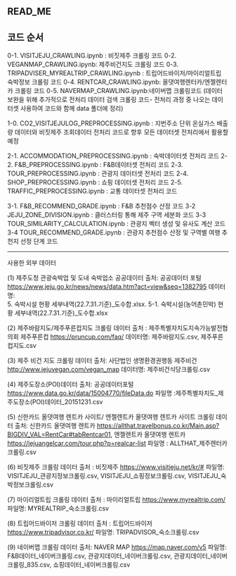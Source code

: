 READ_ME
--------
코드 순서
--------
0-1. VISITJEJU_CRAWLING.ipynb : 비짓제주 크롤링 코드
0-2. VEGANMAP_CRAWLING.ipynb: 제주비건지도 크롤링 코드
0-3. TRIPADVISER_MYREALTRIP_CRAWLING.ipynb : 트립어드바이저/마이리얼트립 숙박정보 크롤링 코드
0-4. RENTCAR_CRAWLING.ipynb: 올댓여행렌터카/엔젤렌터카 크롤링 코드
0-5. NAVERMAP_CRAWLING.ipynb:네이버맵 크롤링코드 (데이터 보완을 위해 추가적으로 전처리 데이터 검색 크롤링 코드- 전처리 과정 중 나오는 데이터셋 사용하여 코드와 함께 data 폴더에 정리)

1-0. CO2_VISITJEJULOG_PREPROCESSING.ipynb :  지번주소 단위 온실가스 배출량 데이터와 비짓제주 조회데이터 전처리 코드로 향후 모든 데이터셋 전처리에서 활용할 예정

2-1. ACCOMMODATION_PREPROCESSING.ipynb : 숙박데이터셋 전처리 코드
2-2. F&B_PREPROCESSING.ipynb : F&B데이터셋 전처리 코드
2-3. TOUR_PREPROCESSING.ipynb : 관광지 데이터셋 전처리 코드 
2-4. SHOP_PREPROCESSING.ipynb : 쇼핑 데이터셋 전처리 코드
2-5. TRAFFIC_PREPROCESSING.ipynb : 교통 데이터셋 전처리 코드

3-1. F&B_RECOMMEND_GRADE.ipynb : F&B 추천점수 산정 코드
3-2 JEJU_ZONE_DIVISION.ipynb : 클러스터링 통해 제주 구역 세분화 코드
3-3 TOUR_SIMILARITY_CALCULATION.ipynb : 관광지 벡터 생성 및 유사도 계산 코드
3-4 TOUR_RECOMMEND_GRADE.ipynb : 관광지 추천점수 산정 및 구역별 여행 추천지 선정 단계 코드


----------
사용한 외부 데이터

(1)  제주도청 관광숙박업 및 도내 숙박업소 공공데이터 
출처: 공공데이터 포털 https://www.jeju.go.kr/news/news/data.htm?act=view&seq=1382795
데이터명:  
5. 숙박시설 현황 세부내역(22.7.31.기준)_도수합.xlsx.
 5-1. 숙박시설(농어촌민박) 현황 세부내역(22.7.31.기준)_도수합.xlsx

(2)  제주바람지도/제주푸른컵지도 크롤링 데이터
출처 : 제주특별자치도지속가능발전협의회 제주푸른컵 https://pruncup.com/faq/
데이터명:
제주바람지도.csv, 
제주푸른컵지도.csv

(3) 제주 비건 지도 크롤링 데이터
출처: 사단법인 생명환경권행동 제주비건 http://www.jejuvegan.com/vegan_map
데이터명: 제주비건식당크롤링.csv

(4) 제주도장소(POI)데이터 
출처: 공공데이터포털 https://www.data.go.kr/data/15004770/fileData.do
파일명 :제주특별자치도_제주도장소(POI)데이터_20151231.csv

(5) 신한카드 올댓여행 렌트카 사이트/ 엔젤렌트카 올댓여행 렌트카 사이트 크롤링 데이터
출처: 
신한카드 올댓여행 렌트카  https://allthat.travelbonus.co.kr/Main.asp?BIGDIV_VAL=RentCar#tabRentcar01,
엔젤렌트카 올댓여행 렌트카 https://jejuangelcar.com/tour.php?p=realcar-list
파일명 : ALLTHAT_제주렌터카크롤링.csv


(6) 비짓제주 크롤링 데이터 
출처 : 비짓제주 https://www.visitjeju.net/kr/#
파일명: 
VISITJEJU_관광지정보크롤링.csv,
VISITJEJU_쇼핑정보크롤링.csv,
VISITJEJU_숙박정보크롤링.csv

(7) 마이리얼트립 크롤링 데이터 
출처 : 마이리얼트립 https://www.myrealtrip.com/
파일명: MYREALTRIP_숙소크롤링.csv

(8) 트립어드바이저 크롤링 데이터 
출처 : 트립어드바이저 https://www.tripadvisor.co.kr/
파일명: TRIPADVISOR_숙소크롤링.csv


(9) 네이버맵 크롤링 데이터
출처: NAVER MAP  https://map.naver.com/v5
파일명: 
 F&B데이터_네이버크롤링.csv,
관광지데이터_네이버크롤링.csv,
관광지데이터_네이버크롤링_835.csv,
쇼핑데이터_네이버크롤링.csv